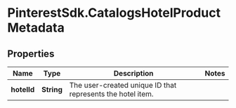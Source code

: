 # PinterestSdk.CatalogsHotelProductMetadata

## Properties

Name | Type | Description | Notes
------------ | ------------- | ------------- | -------------
**hotelId** | **String** | The user-created unique ID that represents the hotel item. | 


